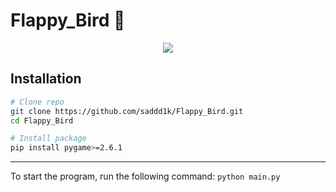# Flappy_Bird 🐥

<p align="center">
  <img src="assets/gameplay.gif">
</p>

## Installation

```bash
# Clone repo
git clone https://github.com/saddd1k/Flappy_Bird.git
cd Flappy_Bird

# Install package
pip install pygame>=2.6.1
```

---

To start the program, run the following command: ```python main.py```
